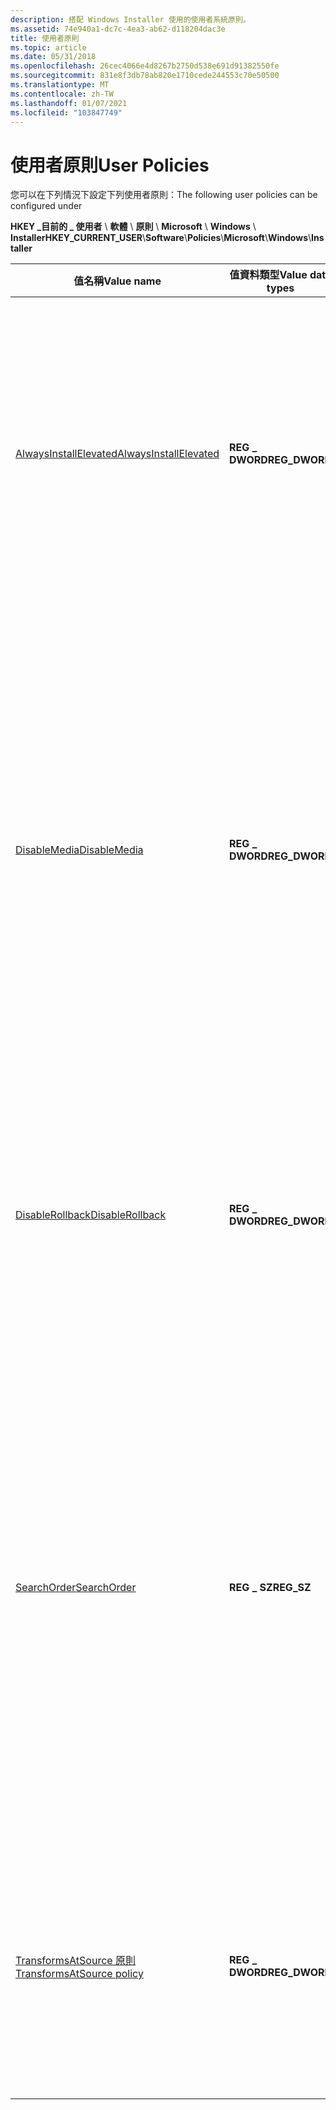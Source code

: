 ```yaml
---
description: 搭配 Windows Installer 使用的使用者系統原則。
ms.assetid: 74e940a1-dc7c-4ea3-ab62-d118204dac3e
title: 使用者原則
ms.topic: article
ms.date: 05/31/2018
ms.openlocfilehash: 26cec4066e4d8267b2750d538e691d91382550fe
ms.sourcegitcommit: 831e8f3db78ab820e1710cede244553c70e50500
ms.translationtype: MT
ms.contentlocale: zh-TW
ms.lasthandoff: 01/07/2021
ms.locfileid: "103847749"
---
```

# <a name="user-policies"></a><span data-ttu-id="3d77c-103">使用者原則</span><span class="sxs-lookup"><span data-stu-id="3d77c-103">User Policies</span></span>

<span data-ttu-id="3d77c-104">您可以在下列情況下設定下列使用者原則：</span><span class="sxs-lookup"><span data-stu-id="3d77c-104">The following user policies can be configured under</span></span>

<span data-ttu-id="3d77c-105">**HKEY \_目前的 \_ 使用者** \\ **軟體** \\ **原則** \\ **Microsoft** \\ **Windows** \\ **Installer**</span><span class="sxs-lookup"><span data-stu-id="3d77c-105">**HKEY\_CURRENT\_USER**\\**Software**\\**Policies**\\**Microsoft**\\**Windows**\\**Installer**</span></span>



| <span data-ttu-id="3d77c-106">值名稱</span><span class="sxs-lookup"><span data-stu-id="3d77c-106">Value name</span></span>                                                            | <span data-ttu-id="3d77c-107">值資料類型</span><span class="sxs-lookup"><span data-stu-id="3d77c-107">Value data types</span></span>          | <span data-ttu-id="3d77c-108">Description</span><span class="sxs-lookup"><span data-stu-id="3d77c-108">Description</span></span>                                                                                                                                                                                                                                                                                                                                                                                                                                                                                                                 |
|-----------------------------------------------------------------------|---------------------------|-----------------------------------------------------------------------------------------------------------------------------------------------------------------------------------------------------------------------------------------------------------------------------------------------------------------------------------------------------------------------------------------------------------------------------------------------------------------------------------------------------------------------------|
| [<span data-ttu-id="3d77c-109">AlwaysInstallElevated</span><span class="sxs-lookup"><span data-stu-id="3d77c-109">AlwaysInstallElevated</span></span>](alwaysinstallelevated.md)<br/>         | <span data-ttu-id="3d77c-110">**REG \_ DWORD**</span><span class="sxs-lookup"><span data-stu-id="3d77c-110">**REG\_DWORD**</span></span><br/> | <span data-ttu-id="3d77c-111">如果這個值設定為 "1"，而且對應的電腦值也已設定，則安裝程式一律會以較高的許可權進行安裝。</span><span class="sxs-lookup"><span data-stu-id="3d77c-111">If this value is set to "1" and the corresponding computer value is also set, the installer always installs with elevated privileges.</span></span><br/> <span data-ttu-id="3d77c-112">否則，安裝程式會使用較高的許可權來安裝受控應用程式，並針對非受管理應用程式使用目前使用者的許可權層級。</span><span class="sxs-lookup"><span data-stu-id="3d77c-112">Otherwise, the installer uses elevated privileges to install managed applications and uses the current user's privilege level for nonmanaged applications.</span></span><br/>                                                                                                                                                                                                      |
| [<span data-ttu-id="3d77c-113">DisableMedia</span><span class="sxs-lookup"><span data-stu-id="3d77c-113">DisableMedia</span></span>](disablemedia.md)<br/>                           | <span data-ttu-id="3d77c-114">**REG \_ DWORD**</span><span class="sxs-lookup"><span data-stu-id="3d77c-114">**REG\_DWORD**</span></span><br/> | <span data-ttu-id="3d77c-115">如果 [DisableMedia](disablemedia.md) 原則設定為 "1"，則執行某項產品維護安裝的使用者和系統管理員，將無法使用 [流覽] 對話方塊來流覽媒體來源（例如 cd-rom），以取得其他可安裝產品的來源。</span><span class="sxs-lookup"><span data-stu-id="3d77c-115">If the [DisableMedia](disablemedia.md) policy is set to "1", users and administrators running a maintenance installation of one product are prevented from using the Browse Dialog to browse media sources, such as CD-ROM, for the sources of other installable products.</span></span> <span data-ttu-id="3d77c-116">不論安裝是否使用較高的許可權，都可以防止流覽其他產品。</span><span class="sxs-lookup"><span data-stu-id="3d77c-116">Browsing for other products is prevented regardless of whether the installation is with elevated privileges.</span></span> <span data-ttu-id="3d77c-117">如果使用者已正確標示媒體來源，則使用者仍然可以從媒體重新安裝產品。</span><span class="sxs-lookup"><span data-stu-id="3d77c-117">It is still possible for the user to reinstall the product from media if the user has a correctly labeled media source.</span></span><br/> |
| [<span data-ttu-id="3d77c-118">DisableRollback</span><span class="sxs-lookup"><span data-stu-id="3d77c-118">DisableRollback</span></span>](disablerollback.md)<br/>                     | <span data-ttu-id="3d77c-119">**REG \_ DWORD**</span><span class="sxs-lookup"><span data-stu-id="3d77c-119">**REG\_DWORD**</span></span><br/> | <span data-ttu-id="3d77c-120">如果這個值設定為 "1"，安裝程式將不會在安裝期間儲存復原檔案，而會停用安裝復原。</span><span class="sxs-lookup"><span data-stu-id="3d77c-120">If this value is set to "1", the installer will not store rollback files during installation, disabling installation rollback.</span></span> <span data-ttu-id="3d77c-121">預設會啟用復原。</span><span class="sxs-lookup"><span data-stu-id="3d77c-121">By default, rollback is enabled.</span></span> <span data-ttu-id="3d77c-122">除非系統管理員絕對必要，否則建議不要使用此原則。</span><span class="sxs-lookup"><span data-stu-id="3d77c-122">Administrators are advised to not use this policy unless it is absolutely essential.</span></span><br/>                                                                                                                                                                                                                                                             |
| [<span data-ttu-id="3d77c-123">SearchOrder</span><span class="sxs-lookup"><span data-stu-id="3d77c-123">SearchOrder</span></span>](searchorder.md)<br/>                             | <span data-ttu-id="3d77c-124">**REG \_ SZ**</span><span class="sxs-lookup"><span data-stu-id="3d77c-124">**REG\_SZ**</span></span><br/>    | <span data-ttu-id="3d77c-125">安裝程式搜尋三種不同類型來源的順序：</span><span class="sxs-lookup"><span data-stu-id="3d77c-125">Order in which the installer searches the three different types of sources:</span></span><br/> <span data-ttu-id="3d77c-126">"n" –網路</span><span class="sxs-lookup"><span data-stu-id="3d77c-126">"n"– network</span></span><br/> <span data-ttu-id="3d77c-127">"m" –媒體 (CD-ROM 或 DVD) </span><span class="sxs-lookup"><span data-stu-id="3d77c-127">"m"– media (CD-ROM or DVD)</span></span><br/> <span data-ttu-id="3d77c-128">"u" – (統一資源定位器) 的 URL</span><span class="sxs-lookup"><span data-stu-id="3d77c-128">"u"– URL (Uniform Resource Locator)</span></span><br/> <span data-ttu-id="3d77c-129">例如，"nmu" 的值會指示安裝程式先搜尋網路來源、媒體來源第二個和 URL 來源。</span><span class="sxs-lookup"><span data-stu-id="3d77c-129">For example, a value of "nmu" instructs the installer to search network sources first, media sources second, and URL sources last.</span></span> <span data-ttu-id="3d77c-130">省略字母會從搜尋中移除對應的磁片區類型。</span><span class="sxs-lookup"><span data-stu-id="3d77c-130">Leaving out a letter removes the corresponding volume type from the search.</span></span> <span data-ttu-id="3d77c-131">此值沒有此值的預設順序為 network first，then 媒體接著 URL。</span><span class="sxs-lookup"><span data-stu-id="3d77c-131">Default order in absence of this value is network first, then media followed by URL.</span></span><br/>          |
| [<span data-ttu-id="3d77c-132">TransformsAtSource 原則</span><span class="sxs-lookup"><span data-stu-id="3d77c-132">TransformsAtSource policy</span></span>](transformsatsource-policy.md)<br/> | <span data-ttu-id="3d77c-133">**REG \_ DWORD**</span><span class="sxs-lookup"><span data-stu-id="3d77c-133">**REG\_DWORD**</span></span><br/> | <span data-ttu-id="3d77c-134">如果這個值存在且設為 "1";安裝程式會在產品的 [**sourcelist**](sourcelist.md) 中，于任何網路來源的根目錄中搜尋轉換檔案。</span><span class="sxs-lookup"><span data-stu-id="3d77c-134">If this value exists and is set to "1"; the installer searches for transform files in the root of any network sources in the [**sourcelist**](sourcelist.md) for the product.</span></span> <span data-ttu-id="3d77c-135">根據預設，轉換會儲存在使用者設定檔的 Application Data 資料夾中。</span><span class="sxs-lookup"><span data-stu-id="3d77c-135">By default, transforms are stored in the Application Data folder of a user's profile.</span></span><br/>                                                                                                                                                                                                                                             |



 

 

 




